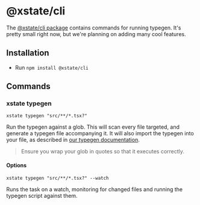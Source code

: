 # @xstate/cli

The [@xstate/cli package](https://github.com/statelyai/xstate-vscode/tree/master/apps/cli) contains commands for running typegen. It's pretty small right now, but we're planning on adding many cool features.

## Installation

- Run `npm install @xstate/cli`

## Commands

### xstate typegen <files>

`xstate typegen "src/**/*.tsx?"`

Run the typegen against a glob. This will scan every file targeted, and generate a typegen file accompanying it. It will also import the typegen into your file, as described in [our typegen documentation](https://xstate.js.org/docs/guides/typescript.html#typegen-with-the-vscode-extension).

> Ensure you wrap your glob in quotes so that it executes correctly.

#### Options

`xstate typegen "src/**/*.tsx?" --watch`

Runs the task on a watch, monitoring for changed files and running the typegen script against them.
